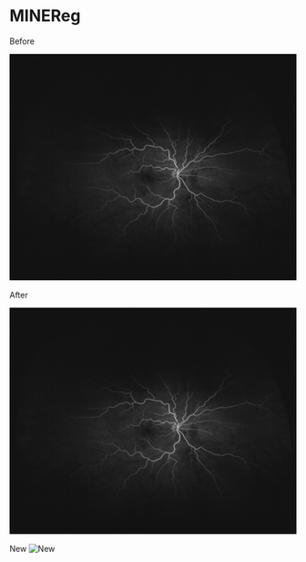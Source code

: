# MINEReg
Before

![Before](https://github.com/abnan/MINEReg/blob/master/images/before_compressed.gif "Before")

After

![After](https://github.com/abnan/MINEReg/blob/master/images/after_compressed.gif "After")

New
![New](https://github.com/abnan/MINEReg/blob/master/images/transformation_sequence_smaller.gif "New")
